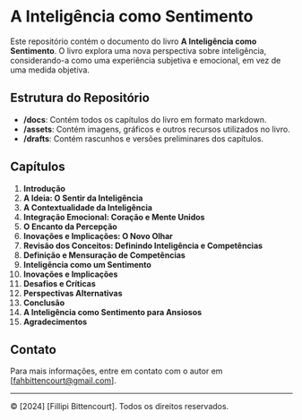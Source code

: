 # A Inteligência como Sentimento

Este repositório contém o documento do livro **A Inteligência como Sentimento**. O livro explora uma nova perspectiva sobre inteligência, considerando-a como uma experiência subjetiva e emocional, em vez de uma medida objetiva.

## Estrutura do Repositório

- **/docs**: Contém todos os capítulos do livro em formato markdown.
- **/assets**: Contém imagens, gráficos e outros recursos utilizados no livro.
- **/drafts**: Contém rascunhos e versões preliminares dos capítulos.

## Capítulos

1. **Introdução**
2. **A Ideia: O Sentir da Inteligência**
3. **A Contextualidade da Inteligência**
4. **Integração Emocional: Coração e Mente Unidos**
5. **O Encanto da Percepção**
6. **Inovações e Implicações: O Novo Olhar**
7. **Revisão dos Conceitos: Definindo Inteligência e Competências**
8. **Definição e Mensuração de Competências**
9. **Inteligência como um Sentimento**
10. **Inovações e Implicações**
11. **Desafios e Críticas**
12. **Perspectivas Alternativas**
13. **Conclusão**
14. **A Inteligência como Sentimento para Ansiosos**
15. **Agradecimentos**

## Contato

Para mais informações, entre em contato com o autor em [fahbittencourt@gmail.com].

---

© [2024] [Fillipi Bittencourt]. Todos os direitos reservados.

